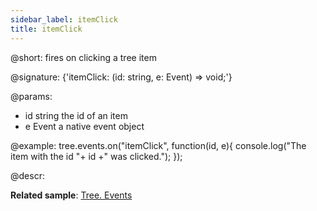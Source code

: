 ```yaml
---
sidebar_label: itemClick
title: itemClick
---          
```


@short: fires on clicking a tree item

@signature: {'itemClick: (id: string, e: Event) => void;'}

@params:
- id	string		the id of an item
- e		Event		a native event object

@example:
tree.events.on("itemClick", function(id, e){
    console.log("The item with the id "+ id +" was clicked.");
});

@descr:

**Related sample**: [Tree. Events](https://snippet.dhtmlx.com/vux1ye9g)

[comment]: # (@related: tree/events_handling.md)
